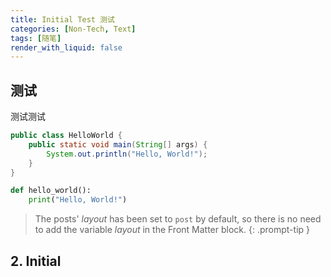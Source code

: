 ```yaml
---
title: Initial Test 测试
categories: [Non-Tech, Text]
tags: [随笔]
render_with_liquid: false
---
```


## 测试

测试测试





```java
public class HelloWorld {
    public static void main(String[] args) {
        System.out.println("Hello, World!");
    }
}
```

```python
def hello_world():
    print("Hello, World!")
```

> The posts' _layout_ has been set to `post` by default, so there is no need to add the variable _layout_ in the Front Matter block.
{: .prompt-tip }


## 2. Initial